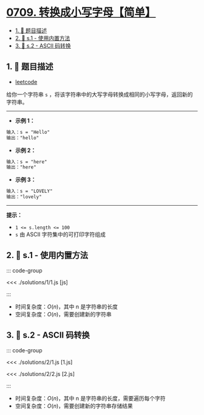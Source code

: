 # [0709. 转换成小写字母【简单】](https://github.com/tnotesjs/TNotes.leetcode/tree/main/notes/0709.%20%E8%BD%AC%E6%8D%A2%E6%88%90%E5%B0%8F%E5%86%99%E5%AD%97%E6%AF%8D%E3%80%90%E7%AE%80%E5%8D%95%E3%80%91)

<!-- region:toc -->

- [1. 📝 题目描述](#1--题目描述)
- [2. 🎯 s.1 - 使用内置方法](#2--s1---使用内置方法)
- [3. 🎯 s.2 - ASCII 码转换](#3--s2---ascii-码转换)

<!-- endregion:toc -->

## 1. 📝 题目描述

- [leetcode](https://leetcode.cn/problems/to-lower-case/)

给你一个字符串 `s` ，将该字符串中的大写字母转换成相同的小写字母，返回新的字符串。

---

- **示例 1：**

```txt
输入：s = "Hello"
输出："hello"
```

- **示例 2：**

```txt
输入：s = "here"
输出："here"
```

- **示例 3：**

```txt
输入：s = "LOVELY"
输出："lovely"
```

---

**提示：**

- `1 <= s.length <= 100`
- `s` 由 ASCII 字符集中的可打印字符组成

## 2. 🎯 s.1 - 使用内置方法

::: code-group

<<< ./solutions/1/1.js [js]

:::

- 时间复杂度：$O(n)$，其中 n 是字符串的长度
- 空间复杂度：$O(n)$，需要创建新的字符串

## 3. 🎯 s.2 - ASCII 码转换

::: code-group

<<< ./solutions/2/1.js [1.js]

<<< ./solutions/2/2.js [2.js]

:::

- 时间复杂度：$O(n)$，其中 n 是字符串的长度，需要遍历每个字符
- 空间复杂度：$O(n)$，需要创建新的字符串存储结果
